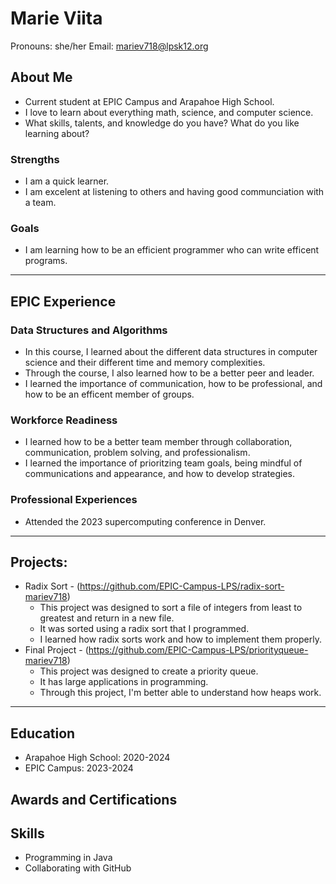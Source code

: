 # Marie Viita
Pronouns: she/her
Email: mariev718@lpsk12.org
## About Me
* Current student at EPIC Campus and Arapahoe High School.
* I love to learn about everything math, science, and computer science.
* What skills, talents, and knowledge do you have? What do you like learning about?
### Strengths
- I am a quick learner.
- I am excelent at listening to others and having good communciation with a team.
### Goals
- I am learning how to be an efficient programmer who can write efficent programs.

---
## EPIC Experience

### Data Structures and Algorithms
* In this course, I learned about the different data structures in computer science and their different time and memory complexities.
* Through the course, I also learned how to be a better peer and leader.
* I learned the importance of communication, how to be professional, and how to be an efficent member of groups.

### Workforce Readiness
- I learned how to be a better team member through collaboration, communication, problem solving, and professionalism.
- I learned the importance of prioritzing team goals, being mindful of communications and appearance, and how to develop strategies.

### Professional Experiences
- Attended the 2023 supercomputing conference in Denver.

---
## Projects: 
-  Radix Sort - (https://github.com/EPIC-Campus-LPS/radix-sort-mariev718)
	- This project was designed to sort a file of integers from least to greatest and return in a new file.
   	- It was sorted using a radix sort that I programmed.
	- I learned how radix sorts work and how to implement them properly.
- Final Project - (https://github.com/EPIC-Campus-LPS/priorityqueue-mariev718)
  	- This project was designed to create a priority queue.
  	- It has large applications in programming.
	- Through this project, I'm better able to understand how heaps work.


---

## Education
* Arapahoe High School: 2020-2024
* EPIC Campus: 2023-2024
## Awards and Certifications
## Skills
* Programming in Java
* Collaborating with GitHub
